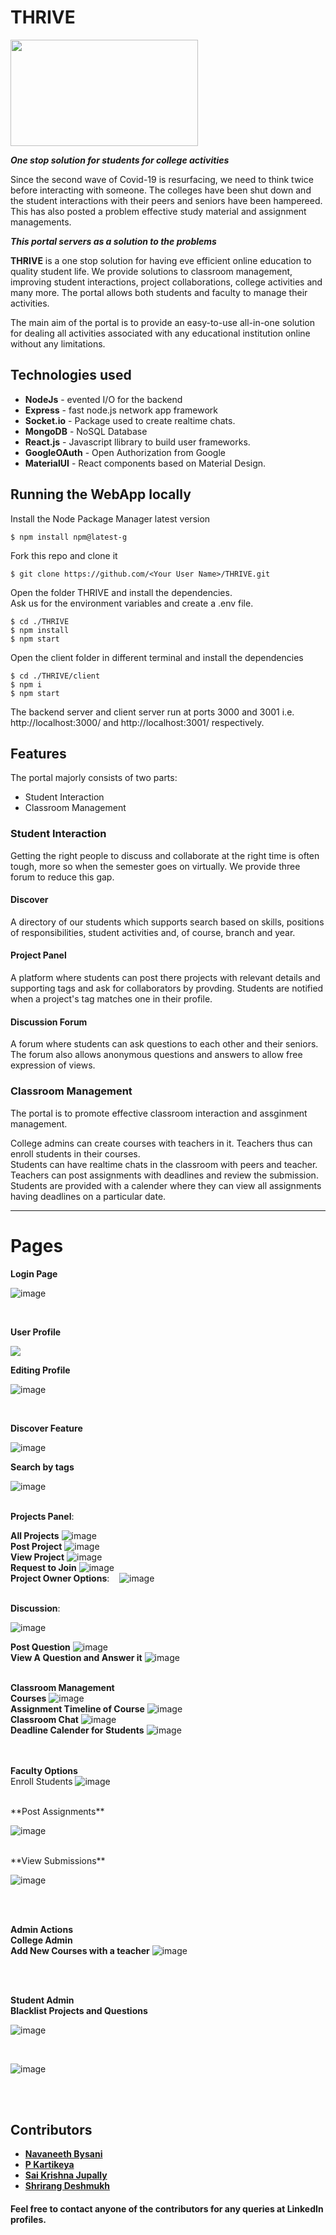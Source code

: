 # THRIVE

<img src="https://user-images.githubusercontent.com/64681029/120106489-b7dfcb00-c17a-11eb-8d87-25a244de72a4.png" width="300px" height="170px" align="center"/>

***One stop solution for students for college activities***

Since the second wave of Covid-19 is resurfacing, we need to think twice before interacting with someone. The colleges have been shut down and the student interactions with their peers and seniors have been hampereed. This has also posted a problem effective study material and assignment managements.

***This portal servers as a solution to the problems***

<!-- The portal enables students to discover the students in the college who share common interests, post projects open for collaboration and ask questions about college. 
It also has a classroom management system where teachers and students activities can be managed, teachers can post, study materials and assignments,which the students can submit before given deadlines. Classroom also has the facility to chat in realtime. -->

**THRIVE**  is a one stop solution for having eve efficient online education to quality student life. We provide solutions to classroom management, improving student interactions, project collaborations, college activities and many more. The portal allows both students and faculty to manage their activities.

The main aim of the portal is to provide an easy-to-use all-in-one solution for dealing all activities associated with any educational institution online without any limitations.


## Technologies used

- **NodeJs** - evented I/O for the backend
- **Express** - fast node.js network app framework
- **Socket.io** - Package used to create realtime chats.
- **MongoDB** - NoSQL Database
- **React.js** - Javascript llibrary to build user frameworks.
- **GoogleOAuth** - Open Authorization from Google
- **MaterialUI** - React components based on Material Design.


## Running the WebApp locally

Install the Node Package Manager latest version 
```
$ npm install npm@latest-g
```
Fork this repo and clone it
```
$ git clone https://github.com/<Your User Name>/THRIVE.git
```
Open the folder THRIVE and install the dependencies.<br/>
Ask us for the environment variables and create a .env file.
```
$ cd ./THRIVE
$ npm install
$ npm start
```
Open the client folder in different terminal and install the dependencies
```
$ cd ./THRIVE/client
$ npm i
$ npm start
```
The backend server and client server run at ports 3000 and 3001 i.e. http://localhost:3000/ and http://localhost:3001/ respectively.  

## Features

The portal majorly consists of two parts:
- Student Interaction
- Classroom Management

### Student Interaction

Getting the right people to discuss and collaborate at the right time is often tough, more so when the semester goes on virtually.
We provide three forum to reduce this gap.

#### Discover
A directory of our students which supports search based on skills, positions of responsibilities, student activities and, of course, branch and year.

#### Project Panel
A platform where students can post there projects with relevant details and supporting tags and ask for collaborators by provding. Students are notified when a project's tag matches one in their profile. 

#### Discussion Forum
A forum where students can ask questions to each other and their seniors. The forum also allows anonymous questions and answers to allow free expression of views.


### Classroom Management

The portal is to promote effective classroom interaction and assginment management. 

College admins can create courses with teachers in it. Teachers thus can enroll students in their courses. <br/>
Students can have realtime chats in the classroom with peers and teacher. Teachers can post assignments with deadlines and review the submission. Students are provided with a calender where they can view all assignments having deadlines on a particular date.



<hr/>

# Pages

**Login Page**

![image](https://user-images.githubusercontent.com/64681029/120107303-368a3780-c17e-11eb-9f35-10adaee818ff.png)
 
<br/>

**User Profile**

<img src="https://user-images.githubusercontent.com/64681029/120107112-53723b00-c17d-11eb-97cf-2e8c8beaa54f.png"/>

<br/>

**Editing Profile**

![image](https://user-images.githubusercontent.com/64681029/120107422-9680de00-c17e-11eb-9a1e-b7b8b16aabd8.png)

<br/>

**Discover Feature**

![image](https://user-images.githubusercontent.com/64681029/120107490-ce882100-c17e-11eb-8095-51c187bc2142.png)
<br/>

**Search by tags**

![image](https://user-images.githubusercontent.com/64681029/120107573-20c94200-c17f-11eb-89a5-93e214c8a889.png)
<br/><br/>

**Projects Panel**: 
<br/>

**All Projects**
![image](https://user-images.githubusercontent.com/64681029/120107755-d5636380-c17f-11eb-9bf3-b0b3fdeca121.png)
<br/>
**Post Project**
![image](https://user-images.githubusercontent.com/64681029/120107818-19566880-c180-11eb-9cd3-2eadda7e8978.png)
<br/>
**View Project**
![image](https://user-images.githubusercontent.com/64681029/120107835-3428dd00-c180-11eb-845c-b35754bb97dc.png)
<br/>
**Request to Join**
![image](https://user-images.githubusercontent.com/64681029/120107985-caf59980-c180-11eb-9869-e5e2afa822bb.png)
<br/>
**Project Owner Options**:&nbsp; &nbsp;
![image](https://user-images.githubusercontent.com/64681029/120108018-f24c6680-c180-11eb-9fed-a8b76450d56f.png)
<br/><br/>


**Discussion**: 
<br/>

![image](https://user-images.githubusercontent.com/64681029/120108211-d1d0dc00-c181-11eb-93e7-3dd26e88a6c8.png)
<br/>

**Post Question**
![image](https://user-images.githubusercontent.com/64681029/120108273-1197c380-c182-11eb-9f16-63e0d538b010.png)
<br/>
**View A Question and Answer it**
![image](https://user-images.githubusercontent.com/64681029/120108298-31c78280-c182-11eb-958a-6ecfe4102582.png)
<br/><br/>

**Classroom Management**
<br/>
**Courses**
![image](https://user-images.githubusercontent.com/64681029/120108665-dd250700-c183-11eb-8636-6cda373b044a.png)
<br/>
**Assignment Timeline of Course**
![image](https://user-images.githubusercontent.com/64681029/120108892-bddaa980-c184-11eb-9761-2faed6f0bad3.png)
<br/>
**Classroom Chat**
![image](https://user-images.githubusercontent.com/64681029/120109061-6ee14400-c185-11eb-96b7-18c499404a02.png)
<br/>
**Deadline Calender for Students**
![image](https://user-images.githubusercontent.com/64681029/120108938-f4182900-c184-11eb-8d4e-befd03e02df3.png)

<br/><br/>
**Faculty Options**
<br/>
Enroll Students
![image](https://user-images.githubusercontent.com/64681029/120109116-b1a31c00-c185-11eb-9461-d47c4c83b8dc.png)

<br/>
**Post Assignments**

![image](https://user-images.githubusercontent.com/64681029/120109149-dac3ac80-c185-11eb-91f4-c3751aa9aa54.png)

<br/>
**View Submissions**

![image](https://user-images.githubusercontent.com/64681029/120109165-eadb8c00-c185-11eb-9816-00f874931985.png)

<br/><br/>

**Admin Actions**
<br/>
**College Admin**
<br/>
**Add New Courses with a teacher**
![image](https://user-images.githubusercontent.com/64681029/120109276-502f7d00-c186-11eb-8b14-966425189655.png)

<br/><br/>

**Student Admin**
<br/>
**Blacklist Projects and Questions**

![image](https://user-images.githubusercontent.com/64681029/120109321-8ec53780-c186-11eb-8ab4-f868013f8571.png)

<br/>

![image](https://user-images.githubusercontent.com/64681029/120109345-a7355200-c186-11eb-93f9-b794a28c1908.png)


<br/><br/>


## Contributors

- **[Navaneeth Bysani](https://www.linkedin.com/in/navaneeth-bysani-639b4219a/)**
- **[P Kartikeya](https://www.linkedin.com/in/kartikeya-pochampalli-29a0a319b/)**
- **[Sai Krishna Jupally](https://www.linkedin.com/in/sai-krishna-jupally-b7050177/)**
- **[Shrirang Deshmukh](https://www.linkedin.com/in/shrirang-deshmukh/)**

#### Feel free to contact anyone of the contributors for any queries at LinkedIn profiles.


